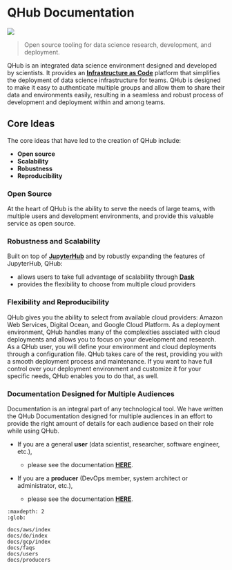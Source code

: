 # QHub Documentation

![](https://avatars0.githubusercontent.com/u/34879953?v=4&s=100)

> Open source tooling for data science research, development, and deployment.


QHub is an integrated data science environment designed and developed by scientists. It provides an [**Infrastructure as Code**](#What-is-Infrastructure-as-Code.) platform that simplifies the deployment of data science infrastructure for teams. QHub is designed to make it easy to authenticate multiple groups and allow them to share their data and environments easily, resulting in a seamless and robust process of development and deployment within and among teams. 


## Core Ideas

The core ideas that have led to the creation of QHub include:

+ **Open source** 
+ **Scalability**
+ **Robustness**
+ **Reproducibility**


### Open Source

At the heart of QHub is the ability to serve the needs of large teams, with multiple users and development environments, and provide this valuable service as open source. 


### Robustness and Scalability 

Built on top of [**JupyterHub**](https://jupyterhub.readthedocs.io/en/stable/) and by robustly expanding the features of JupyterHub, QHub:

+ allows users to take full advantage of scalability through [**Dask**](https://dask.org/)
+ provides the flexibility to choose from multiple cloud providers


### Flexibility and Reproducibility

QHub gives you the ability to select from available cloud providers: Amazon Web Services, Digital Ocean, and Google Cloud Platform. As a deployment environment, QHub handles many of the complexities assciated with cloud deployments and allows you to focus on your development and research. As a QHub user, you will define your environment and cloud deployments through a configuration file. QHub takes care of the rest, providing you with a smooth deployment process and maintenance. If you want to have full control over your deployment environment and customize it for your specific needs, QHub enables you to do that, as well. 


### Documentation Designed for Multiple Audiences


Documentation is an integral part of any technological tool. We have written the QHub Documentation designed for multiple audiences in an effort to provide the right amount of details for each audience based on their role while using QHub.

+ If you are a general **user** (data scientist, researcher, software engineer, etc.), 
    + please see the documentation [**HERE**](#users).


+ If you are a **producer** (DevOps member, system architect or administrator, etc.), 
    + please see the documentation [**HERE**](#producers). 


```{toctree}
:maxdepth: 2
:glob:

docs/aws/index
docs/do/index
docs/gcp/index
docs/faqs
docs/users
docs/producers
```
